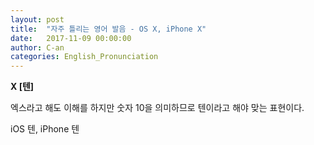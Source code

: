 ```yaml
---
layout: post
title:  "자주 틀리는 영어 발음 - OS X, iPhone X"
date:   2017-11-09 00:00:00
author: C-an
categories: English_Pronunciation
---
```


**X [텐]**

엑스라고 해도 이해를 하지만 숫자 10을 의미하므로 텐이라고 해야 맞는 표현이다.

iOS 텐, iPhone 텐